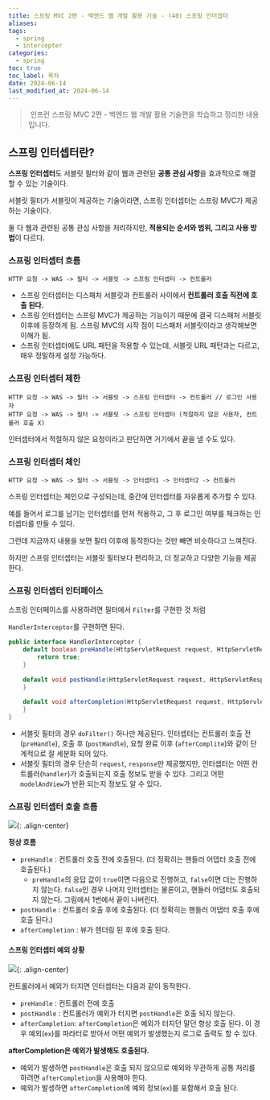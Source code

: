 ```yaml
---
title: 스프링 MVC 2편 - 백엔드 웹 개발 활용 기술 - (40) 스프링 인터셉터
aliases: 
tags:
  - spring
  - intercepter
categories:
  - spring
toc: true
toc_label: 목차
date: 2024-06-14
last_modified_at: 2024-06-14
---
```


>  인프런 스프링 MVC 2편 - 백엔드 웹 개발 활용 기술편을 학습하고 정리한 내용 입니다.


## 스프링 인터셉터란?

**스프링 인터셉터**도 서블릿 필터와 같이 웹과 관련된 **공통 관심 사항**을 효과적으로 해결할 수 있는 기술이다.

서블릿 필터가 서블릿이 제공하는 기술이라면, 스프링 인터셉터는 스프링 MVC가 제공하는 기술이다.

둘 다 웹과 관련된 공통 관심 사항을 처리하지만, **적용되는 순서와 범위, 그리고 사용 방법**이 다르다.


### 스프링 인터셉터 흐름

```
HTTP 요청 -> WAS -> 필터 -> 서블릿 -> 스프링 인터셉터 -> 컨트롤러
```

- 스프링 인터셉터는 디스패처 서블릿과 컨트롤러 사이에서 **컨트롤러 호출 직전에 호출 된다.**
- 스프링 인터셉터는 스프링 MVC가 제공하는 기능이기 때문에 결국 디스패처 서블릿 이후에 등장하게 됨. 스프링 MVC의 시작 점이 디스패처 서블릿이라고 생각해보면 이해가 됨.
- 스프링 인터셉터에도 URL 패턴을 적용할 수 있는데, 서블릿 URL 패턴과는 다르고, 매우 정밀하게 설정 가능하다.

### 스프링 인터셉터 제한

```
HTTP 요청 -> WAS -> 필터 -> 서블릿 -> 스프링 인터셉터 -> 컨트롤러 // 로그인 사용자
HTTP 요청 -> WAS -> 필터 -> 서블릿 -> 스프링 인터셉터 (적절하지 않은 사용자, 컨트롤러 호출 X)
```

인터셉터에서 적절하지 않은 요청이라고 판단하면 거기에서 끝을 낼 수도 있다. 

### 스프링 인터셉터 체인

```
HTTP 요청 -> WAS -> 필터 -> 서블릿 -> 인터셉터1 -> 인터셉터2 -> 컨트롤러
```

스프링 인터셉터는 체인으로 구성되는데, 중간에 인터셉터를 자유롭게 추가할 수 있다.

예를 들어서 로그를 남기는 인터셉터를 먼저 적용하고, 그 후 로그인 여부를 체크하는 인터셉터를 만들 수 있다.

그런데 지금까지 내용을 보면 필터 이후에 동작한다는 것만 빼면 비슷하다고 느껴진다.

하지만 스프링 인터셉터는 서블릿 필터보다 편리하고, 더 정교하고 다양한 기능을 제공한다.


### 스프링 인터셉터 인터페이스

스프링 인터페이스를 사용하려면 필터에서 `Filter`를 구현한 것 처럼

`HandlerInterceptor`를 구현하면 된다.

```java
public interface HandlerInterceptor {  
    default boolean preHandle(HttpServletRequest request, HttpServletResponse response, Object handler) throws Exception {  
        return true;  
    }  
  
    default void postHandle(HttpServletRequest request, HttpServletResponse response, Object handler, @Nullable ModelAndView modelAndView) throws Exception {  
    }  
  
    default void afterCompletion(HttpServletRequest request, HttpServletResponse response, Object handler, @Nullable Exception ex) throws Exception {  
    }  
}
```

- 서블릿 필터의 경우 `doFilter()` 하나만 제공된다. 인터셉터는 컨트롤러 호출 전(`preHandle`), 호출 후 (`postHandle`), 요청 완료 이후 (`afterComplite`)와 같이 단계적으로 잘 세분화 되어 있다.
- 서블릿 필터의 경우 단순히 `request`, `response`만 제공했지만, 인터셉터는 어떤 컨트롤러(`handler`)가 호출되는지 호출 정보도 받을 수 있다. 그리고 어떤 `modelAndView`가 반환 되는지 정보도 알 수 있다.

### 스프링 인터셉터 호출 흐름

![](https://i.imgur.com/oktoQWV.png){: .align-center}

**정상 흐름**

- `preHandle` :  컨트롤러 호출 전에 호출된다. (더 정확히는 핸들러 어댑터 호출 전에 호출된다.)
	- `preHandle`의 응답 값이 `true`이면 다음으로 진행하고, `false`이면 더는 진행하지 않는다. `false`인 경우 나머지 인터셉터는 물론이고, 핸들러 어댑터도 호출되지 않는다. 그림에서 1번에서 끝이 나버린다.
- `postHandle` : 컨트롤러 호출 후에 호출된다. (더 정확히는 핸들러 어댑터 호출 후에 호출 된다.)
- `afterCompletion` : 뷰가 렌더링 된 후에 호출 된다.

#### 스프링 인터셉터 예외 상황

![](https://i.imgur.com/tS6aCYK.png){: .align-center}

컨트롤러에서 예외가 터지면 인터셉터는 다음과 같이 동작한다.

- `preHandle` : 컨트롤러 전에 호출
- `postHandle` : 컨트롤러가 예외가 터지면 `postHandle`은 호출 되지 않는다.
- `afterCompletion`: `afterCompletion`은 예외가 터지던 말던 항상 호출 된다. 이 경우 예외(`ex`)를 파라터로 받아서 어떤 예외가 발생했는지 로그로 출력도 할 수 있다.


**afterCompletion은 예외가 발생해도 호출된다.**

- 예외가 발생하면 `postHandle`은 호출 되지 않으므로 예외와 무관하게 공통 처리를 하려면 `afterCompletion`을 사용해야 한다.
- 예외가 발생하면 `afterCompletion`에 예외 정보(`ex`)를 포함해서 호출 된다.

